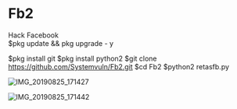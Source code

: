 # Fb2
Hack Facebook <br>
$pkg update && pkg upgrade - y


$pkg install git 
$pkg install python2 
$git clone https://github.com/Systemvuln/Fb2.git
$cd Fb2
$python2 retasfb.py


![IMG_20190825_171427](https://user-images.githubusercontent.com/44978328/63648595-357fd700-c75c-11e9-9bd5-6f64da0ba3e2.jpg)



![IMG_20190825_171442](https://user-images.githubusercontent.com/44978328/63648596-3d3f7b80-c75c-11e9-85ee-1d774c875054.jpg)
